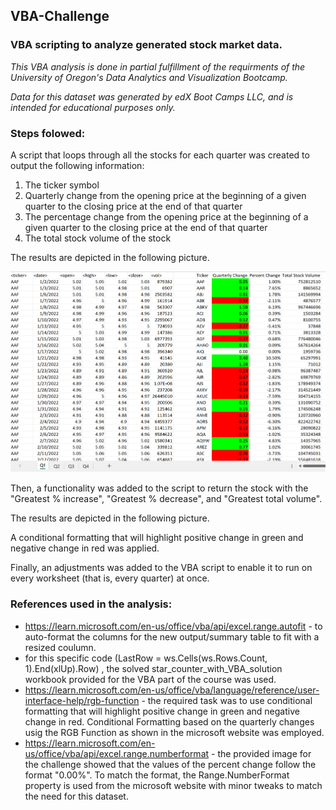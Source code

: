 ## VBA-Challenge

### VBA scripting to analyze generated stock market data. 

*This VBA analysis is done in partial fulfillment of the requirments of the University of Oregon's Data Analytics and Visualization Bootcamp.*

*Data for this dataset was generated by edX Boot Camps LLC, and is intended for educational purposes only.*

### Steps folowed:

A script that loops through all the stocks for each quarter was created to output the following information:

1. The ticker symbol
2. Quarterly change from the opening price at the beginning of a given quarter to the closing price at the end of that quarter
3. The percentage change from the opening price at the beginning of a given quarter to the closing price at the end of that quarter
4. The total stock volume of the stock

The results are depicted in the following picture. 

![Summary_Table](Summary_Table_Screenshot.png)

Then, a functionality was added to the script to return the stock with the "Greatest % increase", "Greatest % decrease", and "Greatest total volume".

The results are depicted in the following picture. 

A conditional formatting that will highlight positive change in green and negative change in red was applied. 

Finally, an adjustments was added to the VBA script to enable it to run on every worksheet (that is, every quarter) at once. 

### References used in the analysis:
* https://learn.microsoft.com/en-us/office/vba/api/excel.range.autofit - to auto-format the columns for the new output/summary table to fit with a resized coulumn.
* for this specific code (LastRow = ws.Cells(ws.Rows.Count, 1).End(xlUp).Row) , the solved star_counter_with_VBA_solution workbook provided for the VBA part of the course was used.
* https://learn.microsoft.com/en-us/office/vba/language/reference/user-interface-help/rgb-function - the required task was to use conditional formatting that will highlight positive change in green and negative change in red. Conditional Formatting based on the quarterly changes usig the RGB Function as shown in the microsoft website was employed.
* https://learn.microsoft.com/en-us/office/vba/api/excel.range.numberformat - the provided image for the challenge showed that the values of the percent change follow the format "0.00%". To match the format, the Range.NumberFormat property is used from the microsoft website with minor tweaks to match the need for this dataset.
